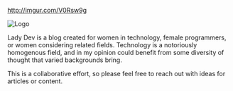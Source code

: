http://imgur.com/V0Rsw9g

![Logo](http://imgur.com/V0Rsw9g "Lady Dev")

Lady Dev is a blog created for women in technology, female programmers, or women considering related fields. Technology is a notoriously homogenous field, and in my opinion could benefit from some diversity of thought that varied backgrounds bring. 

This is a collaborative effort, so please feel free to reach out with ideas for articles or content. 
